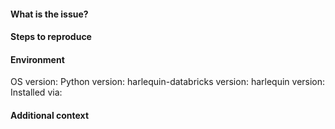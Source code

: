 <!-- Hey there! Thank you for raising an issue with this package!
Note if you have a question about usage or a feature request, use the Discussions board. -->

#### What is the issue?
<!-- Tell us what happens instead of the expected behaviour -->


#### Steps to reproduce
<!-- Provide a minimal example that reproduces the problem -->


#### Environment

OS version: <!-- Windows 11/Linux/macOS etc. -->
Python version: <!-- 3.8/3.9/3.10/3.11/3.12 -->
harlequin-databricks version: <!-- ex. 0.5.0 -->
harlequin version: <!-- ex. 1.24.0 -->
Installed via: <!-- pip/conda-forge -->


#### Additional context
<!--- Add any other context about the problem here, screenshots, etc. -->

